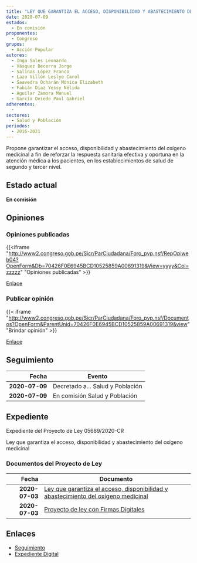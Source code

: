 ```yaml
---
title: "LEY QUE GARANTIZA EL ACCESO, DISPONIBILIDAD Y ABASTECIMIENTO DEL OXÍGENO MEDICINAL"
date: 2020-07-09
estados: 
  - En comisión
proponentes: 
  - Congreso
grupos: 
  - Acción Popular
autores: 
  - Inga Sales Leonardo
  - Vásquez Becerra Jorge
  - Salinas López Franco
  - Lazo Villón Leslye Carol
  - Saavedra Ocharán Mónica Elizabeth
  - Fabián Díaz Yessy Nélida
  - Aguilar Zamora Manuel
  - García Oviedo Paul Gabriel
adherentes: 
  - 
sectores: 
  - Salud y Población
periodos: 
  - 2016-2021
---
```


Propone garantizar el acceso, disponibilidad y abastecimiento del oxígeno medicinal a fin de reforzar la respuesta sanitaria efectiva y oportuna en la atención médica a los pacientes, en los establecimientos de salud de segundo y tercer nivel.


## Estado actual

**En comisión**

## Opiniones

### Opiniones publicadas

{{<iframe "http://www2.congreso.gob.pe/Sicr/ParCiudadana/Foro_pvp.nsf/RepOpiweb04?OpenForm&Db=70426F0E6945BCD10525859A00691319&View=yyyy&Col=zzzzz" "Opiniones publicadas" >}}

[Enlace](http://www2.congreso.gob.pe/Sicr/ParCiudadana/Foro_pvp.nsf/RepOpiweb04?OpenForm&Db=70426F0E6945BCD10525859A00691319&View=yyyy&Col=zzzzz)
### Publicar opinión

{{< iframe "http://www2.congreso.gob.pe/Sicr/ParCiudadana/Foro_pvp.nsf/Documentos?OpenForm&ParentUnid=70426F0E6945BCD10525859A00691319&view" "Brindar opinión" >}}

[Enlace](http://www2.congreso.gob.pe/Sicr/ParCiudadana/Foro_pvp.nsf/Documentos?OpenForm&ParentUnid=70426F0E6945BCD10525859A00691319&view)

## Seguimiento

| Fecha | Evento |
|------:|--------|
| **2020-07-09** | Decretado a... Salud y Población|
| **2020-07-09** | En comisión Salud y Población|


## Expediente

Expediente del Proyecto de Ley 05689/2020-CR

Ley que garantiza el acceso, disponibilidad y abastecimiento del oxígeno medicinal


### Documentos del Proyecto de Ley

| Fecha | Documento |
|------:|--------|
| **2020-07-03** | [Ley que garantiza el acceso, disponibilidad y abastecimiento del oxígeno medicinal](http://www.leyes.congreso.gob.pe/Documentos/2016_2021/Proyectos_de_Ley_y_de_Resoluciones_Legislativas/PL05689-20200703.pdf) |
| **2020-07-03** | [Proyecto de ley con Firmas Digitales](http://www.leyes.congreso.gob.pe/Documentos/2016_2021/Proyectos_de_Ley_y_de_Resoluciones_Legislativas/Proyectos_Firmas_digitales/PL05689.pdf) |

## Enlaces 

- [Seguimiento](http://www2.congreso.gob.pe/Sicr/TraDocEstProc/CLProLey2016.nsf/f7fff46988ca05b1052578e100829cc7/b30fe36b0e0727320525859b000fd014?OpenDocument)
- [Expediente Digital](http://www2.congreso.gob.pe/Sicr/TraDocEstProc/CLProLey2016.nsf/f7fff46988ca05b1052578e100829cc7/b30fe36b0e0727320525859b000fd014?OpenDocument&Click=05257FB7005EB655.eb71d0cf91d8294e05256cdf006b5706/$Body/0.1C6C)
